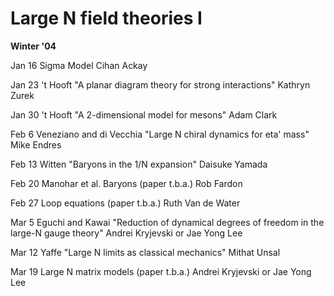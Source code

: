 <div id="globalWrapper">
		<div id="column-content">
	<div id="content">
		<a name="top" id="top"></a>
				<h1 class="firstHeading">Large N field theories I</h1>
		<div id="bodyContent">
			<div id="contentSub"></div>
			<p><b>Winter '04</b>
</p>
<p>Jan 16  Sigma Model
	Cihan Ackay
</p>
<p>Jan 23  't Hooft "A planar diagram theory for strong interactions"
	Kathryn Zurek
</p>
<p>Jan 30  't Hooft "A 2-dimensional model for mesons"
	Adam Clark
</p>
<p>Feb 6   Veneziano and di Vecchia "Large N chiral dynamics for eta' mass"
	Mike Endres
</p>
<p>Feb 13  Witten "Baryons in the 1/N expansion"
	Daisuke Yamada
</p>
<p>Feb 20  Manohar et al. Baryons (paper t.b.a.)
	Rob Fardon
</p>
<p>Feb 27  Loop equations (paper t.b.a.)
	Ruth Van de Water
</p>
<p>Mar 5   Eguchi and Kawai
	"Reduction of dynamical degrees of freedom in the large-N gauge theory"
	Andrei Kryjevski or Jae Yong Lee 
</p>
<p>Mar 12  Yaffe "Large N limits as classical mechanics"
	Mithat Unsal
</p>
<p>Mar 19  Large N matrix models (paper t.b.a.)
	Andrei Kryjevski or Jae Yong Lee
</p>
